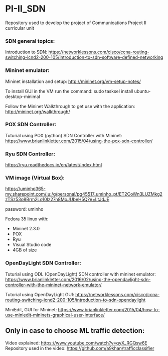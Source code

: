 # PI-II_SDN
Repository used to develop the project of Communications Project II curricular unit

### SDN general topics:

Introduction to SDN:
https://networklessons.com/cisco/ccna-routing-switching-icnd2-200-105/introduction-to-sdn-software-defined-networking

### Mininet emulator:

Mininet installation and setup:
http://mininet.org/vm-setup-notes/

To install GUI in the VM run the command:
sudo tasksel install ubuntu-desktop-minimal

Follow the Mininet Walkthrough to get use with the application:
http://mininet.org/walkthrough/

### POX SDN Controller:

Tuturial using POX (python) SDN Controller with Mininet: https://www.brianlinkletter.com/2015/04/using-the-pox-sdn-controller/

### Ryu SDN Controller:

https://ryu.readthedocs.io/en/latest/index.html

### VM image (Virtual Box): 

https://uminho365-my.sharepoint.com/:u:/g/personal/pg45517_uminho_pt/ET2CoWn3LUZMkg2zTSz53o8Brm2Lo10lz27n8MoJUbeH5Q?e=LtJdJE

password: uminho

Fedora 35 linux with:
 * Mininet 2.3.0
 * POX
 * Ryu
 * Visual Studio code
 * 4GB of size
 
### OpenDayLight SDN Controller:

Tuturial using ODL (OpenDayLight) SDN controller with mininet emulator:
https://www.brianlinkletter.com/2016/02/using-the-opendaylight-sdn-controller-with-the-mininet-network-emulator/

Tutorial using OpenDayLight GUI: https://networklessons.com/cisco/ccna-routing-switching-icnd2-200-105/introduction-to-sdn-opendaylight

MiniEdit, GUI for Mininet: https://www.brianlinkletter.com/2015/04/how-to-use-miniedit-mininets-graphical-user-interface/


## Only in case to choose ML traffic detection:

Video explained: https://www.youtube.com/watch?v=qyX_RGQsw6E
Repository used in the video: https://github.com/a9khan/trafficclassifier
